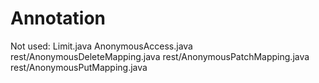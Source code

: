 # Annotation

Not used: Limit.java AnonymousAccess.java rest/AnonymousDeleteMapping.java rest/AnonymousPatchMapping.java rest/AnonymousPutMapping.java

